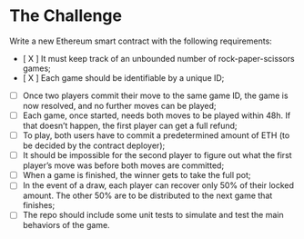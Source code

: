 # The Challenge

Write a new Ethereum smart contract with the following requirements:

- [ X ] It must keep track of an unbounded number of rock-paper-scissors
  games;
- [ X ] Each game should be identifiable by a unique ID;
- [ ] Once two players commit their move to the same game ID, the game
      is now resolved, and no further moves can be played;
- [ ] Each game, once started, needs both moves to be played within 48h.
      If that doesn’t happen, the first player can get a full refund;
- [ ] To play, both users have to commit a predetermined amount of ETH (to
      be decided by the contract deployer);
- [ ] It should be impossible for the second player to figure out what the
      first player’s move was before both moves are committed;
- [ ] When a game is finished, the winner gets to take the full pot;
- [ ] In the event of a draw, each player can recover only 50% of their
      locked amount. The other 50% are to be distributed to the next game
      that finishes;
- [ ] The repo should include some unit tests to simulate and test the main
      behaviors of the game.
